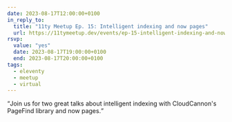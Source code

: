 ```yaml
---
date: 2023-08-17T12:00:00+0100
in_reply_to:
  title: "11ty Meetup Ep. 15: Intelligent indexing and now pages"
  url: https://11tymeetup.dev/events/ep-15-intelligent-indexing-and-now-pages/
rsvp:
  value: "yes"
  date: 2023-08-17T19:00:00+0100
  end: 2023-08-17T20:00:00+0100
tags:
  - eleventy
  - meetup
  - virtual
---
```


<q>Join us for two great talks about intelligent indexing with CloudCannon's PageFind library and now pages.</q>
